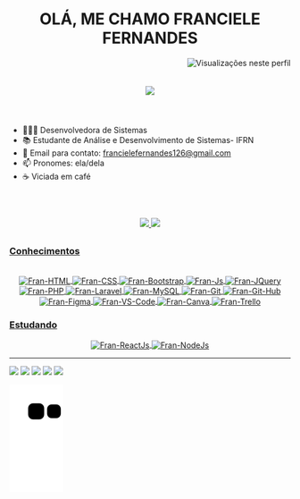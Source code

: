 <h1 align="center">
    OLÁ, ME CHAMO FRANCIELE FERNANDES
</h1>

<img align="right" src="https://komarev.com/ghpvc/?username=Francielefernandes06&style=flat-square&color=fc015c" alt="Visualizações neste perfil" />
<br>
<h2 align="center">
    <img src="https://media.giphy.com/media/LMcB8XospGZO8UQq87/giphy.gif">
</h2> <br>

- 👩🏽‍💻 Desenvolvedora de Sistemas
- 📚 Estudante de Análise e Desenvolvimento de Sistemas- IFRN
- 📧 Email para contato: francielefernandes126@gmail.com
- 📫 Pronomes: ela/dela
- ☕ Viciada em café
<br>

##

<div align="center">
  <a href="https://github.com/Francielefernandes06">
  <img height="180em" src="https://github-readme-stats.vercel.app/api?username=Francielefernandes06&show_icons=true&theme=radical&include_all_commits=true&count_private=true"/>
  <img height="180em" src="https://github-readme-stats.vercel.app/api/top-langs/?username=Francielefernandes06&layout=compact&langs_count=7&theme=radical"/>
</div>

##
    
  ### Conhecimentos 

<div style="display: inline_block" align="center"><br>
  <img align="center" alt="Fran-HTML" height="30" width="40" src="https://cdn.jsdelivr.net/gh/devicons/devicon/icons/html5/html5-original.svg">
  <img align="center" alt="Fran-CSS" height="30" width="40" src="https://cdn.jsdelivr.net/gh/devicons/devicon/icons/css3/css3-original.svg">
  <img align="center" alt="Fran-Bootstrap" height="30" width="40" src="https://cdn.jsdelivr.net/gh/devicons/devicon/icons/bootstrap/bootstrap-original.svg">
  <img align="center" alt="Fran-Js" height="30" width="40" src="https://cdn.jsdelivr.net/gh/devicons/devicon/icons/javascript/javascript-original.svg">
<!--   <img align="center" alt="Fran-ReactJs" height="30" width="40" src="https://cdn.jsdelivr.net/gh/devicons/devicon/icons/react/react-original.svg">
  <img align="center" alt="Fran-Python" height="30" width="40" src="https://cdn.jsdelivr.net/gh/devicons/devicon/icons/python/python-original.svg"> -->
  <img align="center" alt="Fran-JQuery" height="30" width="40" src="https://cdn.jsdelivr.net/gh/devicons/devicon/icons/jquery/jquery-original-wordmark.svg">
  <img align="center" alt="Fran-PHP" height="30" width="40" src="https://cdn.jsdelivr.net/gh/devicons/devicon/icons/php/php-original.svg">
  <img align="center" alt="Fran-Laravel" height="30" width="40" src="https://cdn.jsdelivr.net/gh/devicons/devicon/icons/laravel/laravel-plain.svg" />
  <img  align="center" alt="Fran-MySQL" height="30" width="40" src="https://cdn.jsdelivr.net/gh/devicons/devicon/icons/mysql/mysql-original.svg">
  <img align="center" alt="Fran-Git" height="30" width="40" src="https://cdn.jsdelivr.net/gh/devicons/devicon/icons/git/git-original.svg">
  <img align="center" alt="Fran-Git-Hub" height="30" width="40" src="https://cdn.jsdelivr.net/gh/devicons/devicon/icons/github/github-original.svg">
<!--   <img align="center" alt="Fran-Gimp" height="30" width="40" src="https://cdn.jsdelivr.net/gh/devicons/devicon/icons/gimp/gimp-original.svg"> -->
  <img align="center" alt="Fran-Figma" height="30" width="40" src="https://cdn.jsdelivr.net/gh/devicons/devicon/icons/figma/figma-original.svg">
  <img align="center" alt="Fran-VS-Code" height="30" width="40" src="https://cdn.jsdelivr.net/gh/devicons/devicon/icons/vscode/vscode-original.svg">
  <img align="center" alt="Fran-Canva" height="30" width="40" src="https://cdn.jsdelivr.net/gh/devicons/devicon/icons/canva/canva-original.svg">
  <img align="center" alt="Fran-Trello" height="30" width="40" src="https://cdn.jsdelivr.net/gh/devicons/devicon/icons/trello/trello-plain.svg">
          
</div>
    
### Estudando
       
   <div align="center">
 
  <img align="center" alt="Fran-ReactJs" height="30" width="40" src="https://cdn.jsdelivr.net/gh/devicons/devicon/icons/react/react-original.svg">
   <img align="center" alt="Fran-NodeJs" height="30" width="40" src="https://cdn.jsdelivr.net/gh/devicons/devicon/icons/nodejs/nodejs-original.svg">
    </div>  
    
   <hr>

   
<div> 
 <a href="https://instagram.com/franciele_fernandes06" target="_blank"><img src="https://img.shields.io/badge/-Instagram-%23b6008b?style=for-the-badge&logo=instagram&logoColor=white" target="_blank"></a>
 <a href="https://www.twitch.tv/franciele_fernandes06" target="_blank"><img src="https://img.shields.io/badge/Twitch-9146FF?style=for-the-badge&logo=twitch&logoColor=white" target="_blank"></a>  
 <a href = "mailto:francielefernandes126@gmail.com"><img src="https://img.shields.io/badge/-Gmail-%23d3403a?style=for-the-badge&logo=gmail&logoColor=white" target="_blank"></a>
 <a href="https://www.linkedin.com/in/franciele-fernandes-92556b1a7/" target="_blank"><img src="https://img.shields.io/badge/-LinkedIn-%230077B5?style=for-the-badge&logo=linkedin&logoColor=white" target="_blank"></a> 
 <a href="https://wa.me/5584994285704?text=Olá,%20Franciele%20Fernandes.%20Tudo%20bem?" target="_blank"><img src="https://img.shields.io/badge/-WhatsApp-%2325c862?style=for-the-badge&logo=whatsapp&logoColor=white" target="_blank"></a> 
   
  ![Snake animation](https://github.com/Francielefernandes06/Francielefernandes06/blob/output/github-contribution-grid-snake.svg)

</div>
  
